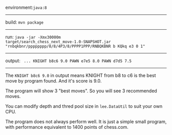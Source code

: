 environment:<code>java:8</code>

<hr>

build:
<code>mvn package</code>

<hr>

run:
<code>java -jar -Xmx30000m target/search_chess_next_move-1.0-SNAPSHOT.jar "rnbqkbnr/pppppppp/8/8/4P3/8/PPPP1PPP/RNBQKBNR b KQkq e3 0 1"</code>

<hr>

output:
<code>
...
KNIGHT b8c6 9.0
PAWN e7e5 8.0
PAWN d7d5 7.5
</code>

<hr>

The <code>KNIGHT b8c6 9.0</code> in output means KNIGHT from b8 to c6 is the best move by program found. And it's score is 9.0.

The program will show 3 "best moves". So you will see 3 recommended moves.

You can modify depth and thred pool size in <code>lee.DataUtil</code> to suit your own CPU.

The program does not always perform well. It is just a simple small program, with performance equivalent to 1400 points of chess.com.
